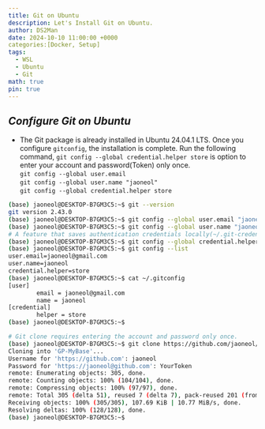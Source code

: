```yaml
---
title: Git on Ubuntu
description: Let's Install Git on Ubuntu.
author: DS2Man
date: 2024-10-10 11:00:00 +0000
categories:[Docker, Setup]
tags:
  - WSL
  - Ubuntu
  - Git
math: true
pin: true
---
```


## *Configure Git on Ubuntu*

- The Git package is already installed in Ubuntu 24.04.1 LTS. Once you configure `gitconfig`, the installation is complete. Run the following command, `git config --global credential.helper store`  is  option to enter your account and password(Token) only once.    
	`git config --global user.email`      
	`git config --global user.name "jaoneol"`      
	`git config --global credential.helper store`

<!--
Ubuntu 24.04.1 LTS 버전에는 이미 Git이 설치되어 있다. gitconfig를 작성해주면 설치는 끝나게 된다.아래 명령어를 실행해라. `git config --global credential.helper store` 은 한번만 계정과 암호를 입력하게 하는 옵션이다.
-->

```bash
(base) jaoneol@DESKTOP-B7GM3C5:~$ git --version
git version 2.43.0
(base) jaoneol@DESKTOP-B7GM3C5:~$ git config --global user.email "jaoneol@gmail.com"
(base) jaoneol@DESKTOP-B7GM3C5:~$ git config --global user.name "jaoneol"
# A feature that saves authentication credentials locally(~/.git-credentials) when accessing remote repositories like GitHub, so you don’t have to enter them again.
(base) jaoneol@DESKTOP-B7GM3C5:~$ git config --global credential.helper store
(base) jaoneol@DESKTOP-B7GM3C5:~$ git config --list
user.email=jaoneol@gmail.com
user.name=jaoneol
credential.helper=store
(base) jaoneol@DESKTOP-B7GM3C5:~$ cat ~/.gitconfig
[user]
        email = jaoneol@gmail.com
        name = jaoneol
[credential]
        helper = store
(base) jaoneol@DESKTOP-B7GM3C5:~$
```

```bash
# Git clone requires entering the account and password only once.
(base) jaoneol@DESKTOP-B7GM3C5:~$ git clone https://github.com/jaoneol/***.git
Cloning into 'GP-MyBase'...
Username for 'https://github.com': jaoneol
Password for 'https://jaoneol@github.com': YourToken
remote: Enumerating objects: 305, done.
remote: Counting objects: 100% (104/104), done.
remote: Compressing objects: 100% (97/97), done.
remote: Total 305 (delta 51), reused 7 (delta 7), pack-reused 201 (from 1)
Receiving objects: 100% (305/305), 107.69 KiB | 10.77 MiB/s, done.
Resolving deltas: 100% (128/128), done.
(base) jaoneol@DESKTOP-B7GM3C5:~$
```